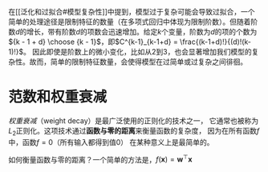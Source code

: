 在[[泛化和过拟合#模型复杂性]]中提到，模型过于复杂可能会导致过拟合，一个简单的处理途径是限制特征的数量（在多项式回归中体现为限制阶数）。但随着阶数$d$的增长，带有阶数$d$的项数会迅速增加。给定$k$个变量，阶数为$d$的项的个数为${k - 1 + d} \choose {k - 1}$，即$C^{k-1}_{k-1+d} = \frac{(k-1+d)!}{(d)!(k-1)!}$。
因此即使是阶数上的微小变化，比如从2到3，也会显著增加我们模型的复杂性。故而，简单的限制特征数量，会使得模型在过简单或过复杂之间徘徊。

# 范数和权重衰减
*权重衰减*（weight decay）是最广泛使用的正则化的技术之一， 它通常也被称为$L_2$正则化。这项技术通过**函数与零的距离**来衡量函数的复杂度， 因为在所有函数$f$中，函数$f=0$（所有输入都得到值0） 在某种意义上是最简单的。

如何衡量函数与零的距离？一个简单的方法是，$f(\mathbf{x}) = \mathbf{w}^\top \mathbf{x}$